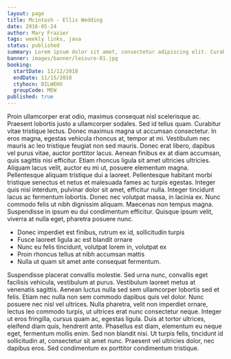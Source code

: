 ```yaml
---
layout: page
title: Mcintosh - Ellis Wedding
date: 2016-05-24
author: Mary Frazier
tags: weekly links, java
status: published
summary: Lorem ipsum dolor sit amet, consectetur adipiscing elit. Curabitur id.
banner: images/banner/leisure-01.jpg
booking:
  startDate: 11/12/2018
  endDate: 11/15/2018
  ctyhocn: BILWEHX
  groupCode: MEW
published: true
---
```

Proin ullamcorper erat odio, maximus consequat nisl scelerisque ac. Praesent lobortis justo a ullamcorper sodales. Sed id tellus quam. Curabitur vitae tristique lectus. Donec maximus magna ut accumsan consectetur. In eros magna, egestas vehicula rhoncus at, tempor at mi. Vestibulum nec mauris ac leo tristique feugiat non sed mauris. Donec erat libero, dapibus vel purus vitae, auctor porttitor lacus. Aenean finibus ex at diam accumsan, quis sagittis nisi efficitur. Etiam rhoncus ligula sit amet ultricies ultricies.
Aliquam lacus velit, auctor eu mi ut, posuere elementum magna. Pellentesque aliquam tristique dui a laoreet. Pellentesque habitant morbi tristique senectus et netus et malesuada fames ac turpis egestas. Integer quis nisi interdum, pulvinar dolor sit amet, efficitur nulla. Integer tincidunt lacus ac fermentum lobortis. Donec nec volutpat massa, in lacinia ex. Nunc commodo felis ut nibh dignissim aliquam. Maecenas non tempus magna. Suspendisse in ipsum eu dui condimentum efficitur. Quisque ipsum velit, viverra at nulla eget, pharetra posuere nunc.

* Donec imperdiet est finibus, rutrum ex id, sollicitudin turpis
* Fusce laoreet ligula ac est blandit ornare
* Nunc eu felis tincidunt, volutpat lorem in, volutpat ex
* Proin rhoncus tellus at nibh accumsan mattis
* Nulla ut quam sit amet ante consequat fermentum.

Suspendisse placerat convallis molestie. Sed urna nunc, convallis eget facilisis vehicula, vestibulum at purus. Vestibulum laoreet metus at venenatis sagittis. Aenean luctus nulla sed sem ullamcorper lobortis sed et felis. Etiam nec nulla non sem commodo dapibus quis vel dolor. Nunc posuere nec nisl vel ultrices. Nulla pharetra, velit non imperdiet ornare, lectus leo commodo turpis, ut ultrices erat nunc consectetur neque. Integer ut eros fringilla, cursus quam ac, egestas ligula. Duis at tortor ultrices, eleifend diam quis, hendrerit ante. Phasellus est diam, elementum eu neque eget, fermentum mollis enim. Sed non blandit nisi. Ut turpis felis, tincidunt id sollicitudin at, consectetur sit amet nunc. Praesent vel ultricies dolor, nec dapibus eros. Sed condimentum ex porttitor condimentum tristique.
